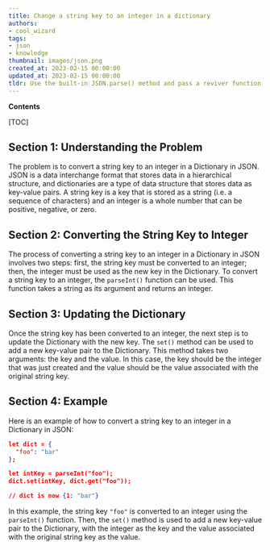 ```yaml
---
title: Change a string key to an integer in a dictionary
authors:
- cool_wizard
tags:
- json
- knowledge
thumbnail: images/json.png
created_at: 2023-02-15 00:00:00
updated_at: 2023-02-15 00:00:00
tldr: Use the built-in JSON.parse() method and pass a reviver function to convert the string key to an int.
---
```


**Contents**

[TOC]

## Section 1: Understanding the Problem

The problem is to convert a string key to an integer in a Dictionary in JSON. JSON is a data interchange format that stores data in a hierarchical structure, and dictionaries are a type of data structure that stores data as key-value pairs. A string key is a key that is stored as a string (i.e. a sequence of characters) and an integer is a whole number that can be positive, negative, or zero.

## Section 2: Converting the String Key to Integer

The process of converting a string key to an integer in a Dictionary in JSON involves two steps: first, the string key must be converted to an integer; then, the integer must be used as the new key in the Dictionary. To convert a string key to an integer, the `parseInt()` function can be used. This function takes a string as its argument and returns an integer.

## Section 3: Updating the Dictionary

Once the string key has been converted to an integer, the next step is to update the Dictionary with the new key. The `set()` method can be used to add a new key-value pair to the Dictionary. This method takes two arguments: the key and the value. In this case, the key should be the integer that was just created and the value should be the value associated with the original string key.

## Section 4: Example

Here is an example of how to convert a string key to an integer in a Dictionary in JSON:

```json
let dict = {
  "foo": "bar"
};

let intKey = parseInt("foo");
dict.set(intKey, dict.get("foo"));

// dict is now {1: "bar"}
```

In this example, the string key `"foo"` is converted to an integer using the `parseInt()` function. Then, the `set()` method is used to add a new key-value pair to the Dictionary, with the integer as the key and the value associated with the original string key as the value.
